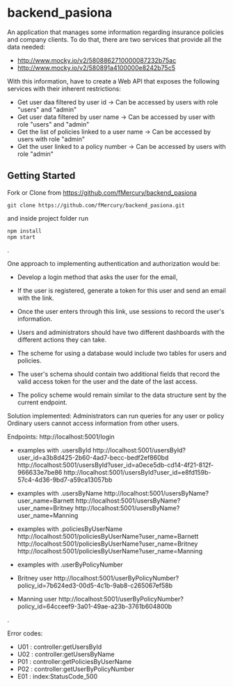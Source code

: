 # 
# backend_pasiona

An application that manages some information regarding insurance policies and company clients.
To do that, there are two services that provide all the data needed:
- http://www.mocky.io/v2/5808862710000087232b75ac
- http://www.mocky.io/v2/580891a4100000e8242b75c5

With this information, have to create a Web API that exposes the following services with their inherent restrictions:

* Get user daa filtered by user id -> Can be accessed by users with role "users" and "admin"
* Get user data filtered by user name -> Can be accessed by user with role "users" and "admin"
* Get the list of policies linked to a user name -> Can be accessed by users with role "admin"
* Get the user linked to a policy number -> Can be accessed by users with role "admin"

## Getting Started

Fork or Clone from https://github.com/fMercury/backend_pasiona
```
git clone https://github.com/fMercury/backend_pasiona.git
```
and inside project folder run 
```
npm install
npm start
```

.

One approach to implementing authentication and authorization would be:
- Develop a login method that asks the user for the email,
- If the user is registered, generate a token for this user and send an email with the link.
- Once the user enters through this link, use sessions to record the user's information.
- Users and administrators should have two different dashboards with the different actions they can take.

- The scheme for using a database would include two tables for users and policies.
- The user's schema should contain two additional fields that record the valid access token for the user and the date of the last access.
- The policy scheme would remain similar to the data structure sent by the current endpoint.


Solution implemented:
Administrators can run queries for any user or policy
Ordinary users cannot access information from other users.


Endpoints: 
http://localhost:5001/login

- examples with .usersById
http://localhost:5001/usersById?user_id=a3b8d425-2b60-4ad7-becc-bedf2ef860bd
http://localhost:5001/usersById?user_id=a0ece5db-cd14-4f21-812f-966633e7be86
http://localhost:5001/usersById?user_id=e8fd159b-57c4-4d36-9bd7-a59ca13057bb

- examples with .usersByName
http://localhost:5001/usersByName?user_name=Barnett
http://localhost:5001/usersByName?user_name=Britney
http://localhost:5001/usersByName?user_name=Manning

- examples with .policiesByUserName
http://localhost:5001/policiesByUserName?user_name=Barnett
http://localhost:5001/policiesByUserName?user_name=Britney
http://localhost:5001/policiesByUserName?user_name=Manning

- examples with .userByPolicyNumber
- Britney user
http://localhost:5001/userByPolicyNumber?policy_id=7b624ed3-00d5-4c1b-9ab8-c265067ef58b

- Manning user
http://localhost:5001/userByPolicyNumber?policy_id=64cceef9-3a01-49ae-a23b-3761b604800b

.

Error codes: 
- U01 : controller:getUsersById 
- U02 : controller:getUsersByName
- P01 : controller:getPoliciesByUserName
- P02 : controller:getUserByPolicyNumber
- E01 : index:StatusCode_500
